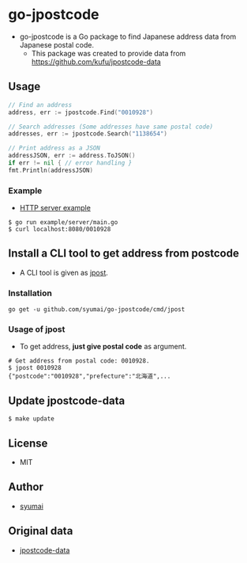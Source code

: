 # go-jpostcode

* go-jpostcode is a Go package to find Japanese address data from Japanese postal code.
  - This package was created to provide data from https://github.com/kufu/jpostcode-data

## Usage

```go
// Find an address
address, err := jpostcode.Find("0010928")

// Search addresses (Some addresses have same postal code)
addresses, err := jpostcode.Search("1138654")

// Print address as a JSON
addressJSON, err := address.ToJSON()
if err != nil { // error handling }
fmt.Println(addressJSON)
```

### Example

* [HTTP server example](https://github.com/syumai/go-jpostcode/blob/master/example/server/main.go)

```console
$ go run example/server/main.go
$ curl localhost:8080/0010928
```

## Install a CLI tool to get address from postcode

* A CLI tool is given as [jpost](https://github.com/syumai/go-jpostcode/blob/master/cmd/jpost).

### Installation

```
go get -u github.com/syumai/go-jpostcode/cmd/jpost
```

### Usage of jpost

* To get address, **just give postal code** as argument.

```
# Get address from postal code: 0010928.
$ jpost 0010928
{"postcode":"0010928","prefecture":"北海道",...
```

## Update jpostcode-data

```console
$ make update
```

## License

* MIT

## Author

* [syumai](https://github.com/syumai)

## Original data

* [jpostcode-data](https://github.com/kufu/jpostcode-data)
